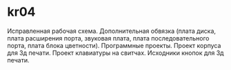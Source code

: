 # kr04
Исправленная рабочая схема.
Дополнительная обвязка (плата диска, плата расширения порта, звуковая плата, плата последовательного порта, плата блока цветности).
Программные проекты.
Проект корпуса для 3д печати.
Проект клавиатуры на свитчах.
Исходники кнопок для 3д печати.
